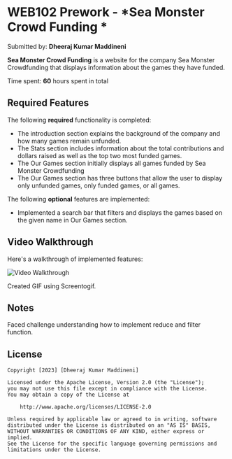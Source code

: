 # WEB102 Prework - *Sea Monster Crowd Funding *

Submitted by: **Dheeraj Kumar Maddineni**

**Sea Monster Crowd Funding** is a website for the company Sea Monster Crowdfunding that displays information about the games they have funded.

Time spent: **60** hours spent in total

## Required Features

The following **required** functionality is completed:

*  The introduction section explains the background of the company and how many games remain unfunded.
*  The Stats section includes information about the total contributions and dollars raised as well as the top two most funded games.
*  The Our Games section initially displays all games funded by Sea Monster Crowdfunding
*  The Our Games section has three buttons that allow the user to display only unfunded games, only funded games, or all games.

The following **optional** features are implemented:

*  Implemented a search bar that filters and displays the games based on the given name in Our Games section.

## Video Walkthrough

Here's a walkthrough of implemented features:


<img src="https://github.com/DheerajKumar-M/web102_prework/assets/61615825/e8d63466-ac8f-4582-9343-d919edb0befa" title='Video Walkthrough' width='' alt='Video Walkthrough' />

<!-- Replace this with whatever GIF tool you used! -->
Created GIF using Screentogif.
<!-- Recommended tools:
[Kap](https://getkap.co/) for macOS
[ScreenToGif](https://www.screentogif.com/) for Windows
[peek](https://github.com/phw/peek) for Linux. -->

## Notes

Faced challenge understanding how to implement reduce and filter function.


## License

    Copyright [2023] [Dheeraj Kumar Maddineni]

    Licensed under the Apache License, Version 2.0 (the "License");
    you may not use this file except in compliance with the License.
    You may obtain a copy of the License at

        http://www.apache.org/licenses/LICENSE-2.0

    Unless required by applicable law or agreed to in writing, software
    distributed under the License is distributed on an "AS IS" BASIS,
    WITHOUT WARRANTIES OR CONDITIONS OF ANY KIND, either express or implied.
    See the License for the specific language governing permissions and
    limitations under the License.
